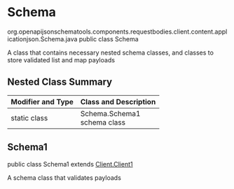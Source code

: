 # Schema
org.openapijsonschematools.components.requestbodies.client.content.applicationjson.Schema.java
public class Schema

A class that contains necessary nested schema classes, and classes to store validated list and map payloads

## Nested Class Summary
| Modifier and Type | Class and Description |
| ----------------- | ---------------------- |
| static class | Schema.Schema1<br> schema class |

## Schema1
public class Schema1
extends [Client.Client1](../../../../components/schemas/Client.md#client1)

A schema class that validates payloads
